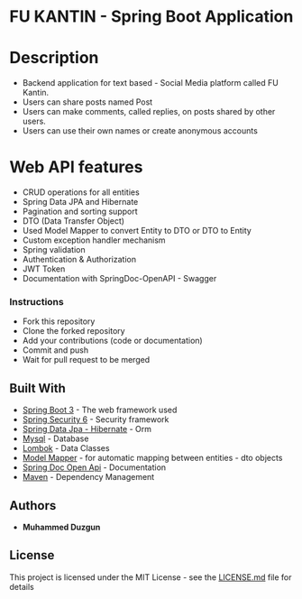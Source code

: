 # FU KANTIN - Spring Boot Application

# Description
* Backend application for text based - Social Media platform called FU Kantin.
* Users can share posts named Post
* Users can make comments, called replies, on posts shared by other users.
* Users can use their own names or create anonymous accounts

# Web API features
* CRUD operations for all entities
* Spring Data JPA and Hibernate 
* Pagination and sorting support
* DTO (Data Transfer Object) 
* Used Model Mapper to convert Entity to DTO or DTO to Entity
* Custom exception handler mechanism
* Spring validation 
* Authentication & Authorization 
* JWT Token
* Documentation with SpringDoc-OpenAPI - Swagger

### Instructions
* Fork this repository
* Clone the forked repository
* Add your contributions (code or documentation)
* Commit and push
* Wait for pull request to be merged

## Built With

* [Spring Boot 3](https://spring.io/projects/spring-boot) - The web framework used
* [Spring Security 6](https://docs.spring.io/spring-security/reference/index.html) - Security framework 
* [Spring Data Jpa - Hibernate](https://spring.io/projects/spring-data-jpa) - Orm 
* [Mysql](https://www.mysql.com/) - Database
* [Lombok](https://projectlombok.org/) - Data Classes
* [Model Mapper](https://modelmapper.org/) - for automatic mapping between entities - dto objects
* [Spring Doc Open Api](https://springdoc.org/) - Documentation
* [Maven](https://maven.apache.org/) - Dependency Management


## Authors

* **Muhammed Duzgun** 

## License

This project is licensed under the MIT License - see the [LICENSE.md](LICENSE.md) file for details


